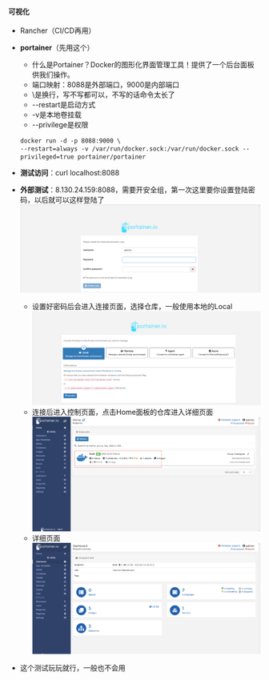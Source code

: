 #### 可视化

- Rancher（CI/CD再用）

- **portainer**（先用这个）

  - 什么是Portainer？Docker的图形化界面管理工具！提供了一个后台面板供我们操作。
  - 端口映射：8088是外部端口，9000是内部端口
  - \是换行，写不写都可以，不写的话命令太长了
  - --restart是启动方式
  - -v是本地卷挂载
  - --privilege是权限

  ```shell
  docker run -d -p 8088:9000 \
  --restart=always -v /var/run/docker.sock:/var/run/docker.sock --privileged=true portainer/portainer
  ```

- **测试访问**：curl localhost:8088

- **外部测试**：8.130.24.159:8088，需要开安全组，第一次这里要你设置登陆密码，以后就可以这样登陆了![image-20220223105555213](21.png)

  - 设置好密码后会进入连接页面，选择仓库，一般使用本地的Local![image-20220223110724695](22.png)
  - 连接后进入控制页面，点击Home面板的仓库进入详细页面![image-20220223111202442](23.png)
  - 详细页面![image-20220223111316669](24.png)

- 这个测试玩玩就行，一般也不会用